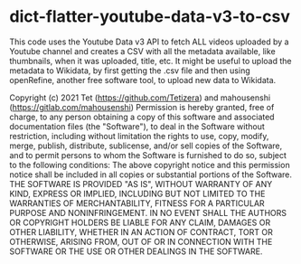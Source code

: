 # dict-flatter-youtube-data-v3-to-csv
This code uses the Youtube Data v3 API to fetch ALL videos uploaded by a Youtube channel and creates a CSV with all the metadata available, like thumbnails, when it was uploaded, title, etc.
It might be useful to upload the metadata to Wikidata, by first getting the .csv file and then using openRefine, another free software tool, to upload new data to Wikidata.

Copyright (c) 2021 Tet (https://github.com/Tetizera) and mahousenshi (https://gitlab.com/mahousenshi)
Permission is hereby granted, free of charge, to any person obtaining a copy
of this software and associated documentation files (the "Software"), to deal
in the Software without restriction, including without limitation the rights
to use, copy, modify, merge, publish, distribute, sublicense, and/or sell
copies of the Software, and to permit persons to whom the Software is
furnished to do so, subject to the following conditions:
The above copyright notice and this permission notice shall be included in all
copies or substantial portions of the Software.
THE SOFTWARE IS PROVIDED "AS IS", WITHOUT WARRANTY OF ANY KIND, EXPRESS OR
IMPLIED, INCLUDING BUT NOT LIMITED TO THE WARRANTIES OF MERCHANTABILITY,
FITNESS FOR A PARTICULAR PURPOSE AND NONINFRINGEMENT. IN NO EVENT SHALL THE
AUTHORS OR COPYRIGHT HOLDERS BE LIABLE FOR ANY CLAIM, DAMAGES OR OTHER
LIABILITY, WHETHER IN AN ACTION OF CONTRACT, TORT OR OTHERWISE, ARISING FROM,
OUT OF OR IN CONNECTION WITH THE SOFTWARE OR THE USE OR OTHER DEALINGS IN THE
SOFTWARE.
